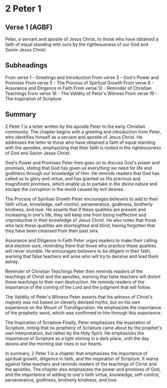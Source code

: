 # 2 Peter 1

## Verse 1 (AGBF)

Peter, a servant and apostle of Jesus Christ, to those who have obtained a faith of equal standing with ours by the righteousness of our God and Savior Jesus Christ:

## Subheadings

From verse 1 - Greetings and Introduction
From verse 3 - God's Power and Promises
From verse 5 - The Process of Spiritual Growth
From verse 8 - Assurance and Diligence in Faith
From verse 12 - Reminder of Christian Teachings
From verse 16 - The Validity of Peter's Witness
From verse 19 - The Inspiration of Scripture

## Summary

2 Peter 1 is a letter written by the apostle Peter to the early Christian community. The chapter begins with a greeting and introduction from Peter, who identifies himself as a servant and apostle of Jesus Christ. He addresses the letter to those who have obtained a faith of equal standing with the apostles, emphasizing that their faith is rooted in the righteousness of God and Savior Jesus Christ.

God's Power and Promises
Peter then goes on to discuss God's power and promises, stating that God has given us everything we need for life and godliness through our knowledge of Him. He reminds readers that God has called us to glory and virtue, and has granted us His precious and magnificent promises, which enable us to partake in the divine nature and escape the corruption in the world caused by evil desires.

The Process of Spiritual Growth
Peter encourages believers to add to their faith virtue, knowledge, self-control, perseverance, godliness, brotherly kindness, and love. He asserts that if these qualities are present and increasing in one's life, they will keep one from being ineffective and unproductive in their knowledge of Jesus Christ. He also notes that those who lack these qualities are shortsighted and blind, having forgotten that they have been cleansed from their past sins.

Assurance and Diligence in Faith
Peter urges readers to make their calling and election sure, reminding them that those who practice these qualities will never stumble. He encourages believers to be diligent in their faith, warning that false teachers will arise who will try to deceive and lead them astray.

Reminder of Christian Teachings
Peter then reminds readers of the teachings of Christ and the apostles, warning that false teachers will distort these teachings to their own destruction. He reminds readers of the importance of the coming of the Lord and the judgment that will follow.

The Validity of Peter's Witness
Peter asserts that his witness of Christ's majesty was not based on cleverly devised myths, but on his own experience on the Mount of Transfiguration. He emphasizes the importance of the prophetic word, which was confirmed to him through this experience.

The Inspiration of Scripture
Finally, Peter emphasizes the inspiration of Scripture, noting that no prophecy of Scripture came about by the prophet's own interpretation, but rather by the Holy Spirit. He emphasizes the importance of Scripture as a light shining in a dark place, until the day dawns and the morning star rises in our hearts.

In summary, 2 Peter 1 is a chapter that emphasizes the importance of spiritual growth, diligence in faith, and the inspiration of Scripture. It warns against false teachers and reminds readers of the teachings of Christ and the apostles. The chapter also emphasizes the power and promises of God, and the importance of adding to one's faith virtue, knowledge, self-control, perseverance, godliness, brotherly kindness, and love.